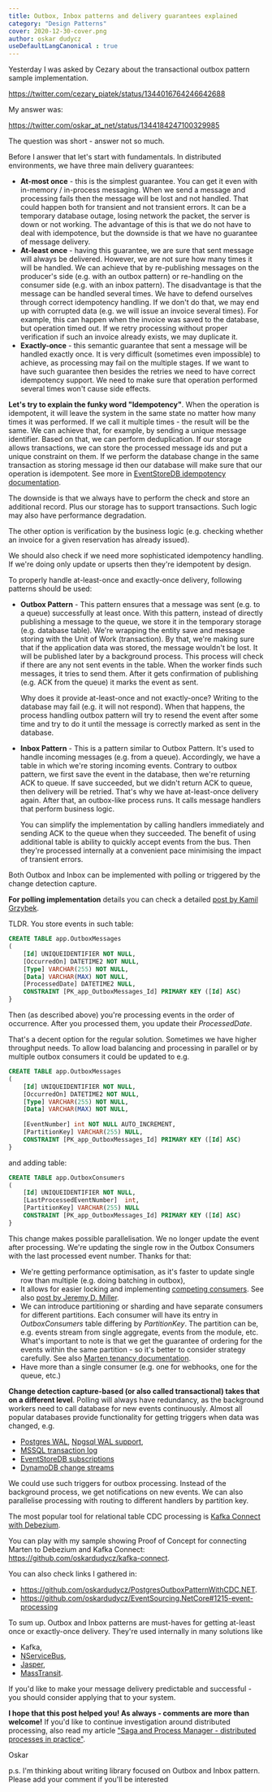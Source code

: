 ```yaml
---
title: Outbox, Inbox patterns and delivery guarantees explained
category: "Design Patterns"
cover: 2020-12-30-cover.png
author: oskar dudycz
useDefaultLangCanonical : true
---
```


Yesterday I was asked by Cezary about the transactional outbox pattern sample implementation.

https://twitter.com/cezary_piatek/status/1344016764246642688

My answer was:

https://twitter.com/oskar_at_net/status/1344184247100329985

The question was short - answer not so much. 

Before I answer that let's start with fundamentals. In distributed environments, we have three main delivery guarantees:
- **At-most once** - this is the simplest guarantee. You can get it even with in-memory / in-process messaging. When we send a message and processing fails then the message will be lost and not handled. That could happen both for transient and not transient errors. It can be a temporary database outage, losing network the packet, the server is down or not working.  The advantage of this is that we do not have to deal with idempotence, but the downside is that we have no guarantee of message delivery.
- **At-least once** - having this guarantee, we are sure that sent message will always be delivered. However, we are not sure how many times it will be handled. We can achieve that by re-publishing messages on the producer's side (e.g. with an outbox pattern) or re-handling on the consumer side (e.g. with an inbox pattern). The disadvantage is that the message can be handled several times. We have to defend ourselves through correct idempotency handling. If we don't do that, we may end up with corrupted data (e.g. we will issue an invoice several times). For example, this can happen when the invoice was saved to the database, but operation timed out. If we retry processing without proper verification if such an invoice already exists, we may duplicate it.
- **Exactly-once** - this semantic guarantee that sent a message will be handled exactly once. It is very difficult (sometimes even impossible) to achieve, as processing may fail on the multiple stages. If we want to have such guarantee then besides the retries we need to have correct idempotency support. We need to make sure that operation performed several times won't cause side effects.

**Let's try to explain the funky word "Idempotency"**. When the operation is idempotent, it will leave the system in the same state no matter how many times it was performed. If we call it multiple times - the result will be the same. We can achieve that, for example, by sending a unique message identifier. Based on that, we can perform deduplication. If our storage allows transactions, we can store the processed message ids and put a unique constraint on them. If we perform the database change in the same transaction as storing message id then our database will make sure that our operation is idempotent. See more in [EventStoreDB idempotency documentation](https://developers.eventstore.com/clients/dotnet/20.10/appending/optimistic-concurrency-and-idempotence.html#optimistic-concurrency-and-idempotence).

The downside is that we always have to perform the check and store an additional record. Plus our storage has to support transactions. Such logic may also have performance degradation.

The other option is verification by the business logic (e.g. checking whether an invoice for a given reservation has already issued).

We should also check if we need more sophisticated idempotency handling. If we're doing only update or upserts then they're idempotent by design.

To properly handle at-least-once and exactly-once delivery, following patterns should be used:

- **Outbox Pattern** - This pattern ensures that a message was sent (e.g. to a queue) successfully at least once. With this pattern, instead of directly publishing a message to the queue, we store it in the temporary storage (e.g. database table). We're wrapping the entity save and message storing with the Unit of Work (transaction). By that, we're making sure that if the application data was stored, the message wouldn't be lost. It will be published later by a background process. This process will check if there are any not sent events in the table. When the worker finds such messages, it tries to send them. After it gets confirmation of publishing (e.g. ACK from the queue) it marks the event as sent. 
    
    Why does it provide at-least-once and not exactly-once? Writing to the database may fail (e.g. it will not respond). When that happens, the process handling outbox pattern will try to resend the event after some time and try to do it until the message is correctly marked as sent in the database. 
- **Inbox Pattern** - This is a pattern similar to Outbox Pattern. It's used to handle incoming messages (e.g. from a queue). Accordingly, we have a table in which we're storing incoming events. Contrary to outbox pattern, we first save the event in the database, then we're returning ACK to queue. If save succeeded, but we didn't return ACK to queue, then delivery will be retried. That's why we have at-least-once delivery again. After that, an outbox-like process runs. It calls message handlers that perform business logic. 
    
    You can simplify the implementation by calling handlers immediately and sending ACK to the queue when they succeeded. The benefit of using additional table is ability to quickly accept events from the bus. Then they're processed internally at a convenient pace minimising the impact of transient errors.

Both Outbox and Inbox can be implemented with polling or triggered by the change detection capture.

**For polling implementation** details you can check a detailed [post by Kamil Grzybek](http://www.kamilgrzybek.com/design/the-outbox-pattern/). 

TLDR. You store events in such table:

```sql
CREATE TABLE app.OutboxMessages
(
	[Id] UNIQUEIDENTIFIER NOT NULL,
	[OccurredOn] DATETIME2 NOT NULL,
	[Type] VARCHAR(255) NOT NULL,
	[Data] VARCHAR(MAX) NOT NULL,
	[ProcessedDate] DATETIME2 NULL,
	CONSTRAINT [PK_app_OutboxMessages_Id] PRIMARY KEY ([Id] ASC)
}
```

Then (as described above) you're processing events in the order of occurrence. After you processed them, you update their *ProcessedDate*.

That's a decent option for the regular solution. Sometimes we have higher throughput needs. To allow load balancing and processing in parallel or by multiple outbox consumers it could be updated to e.g.

```sql
CREATE TABLE app.OutboxMessages
(
	[Id] UNIQUEIDENTIFIER NOT NULL,
	[OccurredOn] DATETIME2 NOT NULL,
	[Type] VARCHAR(255) NOT NULL,
	[Data] VARCHAR(MAX) NOT NULL,
	
    [EventNumber] int NOT NULL AUTO_INCREMENT,
    [PartitionKey] VARCHAR(255) NULL,
	CONSTRAINT [PK_app_OutboxMessages_Id] PRIMARY KEY ([Id] ASC)
}
```
and adding table:

```sql
CREATE TABLE app.OutboxConsumers
(
	[Id] UNIQUEIDENTIFIER NOT NULL,
	[LastProcessedEventNumber]  int,
	[PartitionKey] VARCHAR(255) NULL
	CONSTRAINT [PK_app_OutboxMessages_Id] PRIMARY KEY ([Id] ASC)
}
```

This change makes possible parallelisation. We no longer update the event after processing. We're updating the single row in the Outbox Consumers with the last processed event number.  Thanks for that:
- We're getting performance optimisation, as it's faster to update single row than multiple (e.g. doing batching in outbox),
- It allows for easier locking and implementing [competing consumers](https://docs.microsoft.com/en-us/azure/architecture/patterns/competing-consumers). See also [post by Jeremy D. Miller](https://jeremydmiller.com/2020/05/05/using-postgresql-advisory-locks-for-leader-election/).
- We can introduce partitioning or sharding and have separate consumers for different partitions. Each consumer will have its entry in *OutboxConsumers* table differing by *PartitionKey*. The partition can be, e.g. events stream from single aggregate, events from the module, etc. What's important to note is that we get the guarantee of ordering for the events within the same partition - so it's better to consider strategy carefully. See also [Marten tenancy documentation](https://martendb.io/documentation/documents/tenancy/).
- Have more than a single consumer (e.g. one for webhooks, one for the queue, etc.)

**Change detection capture-based (or also called transactional) takes that on a different level**. Polling will always have redundancy, as the background workers need to call database for new events continuously. Almost all popular databases provide functionality for getting triggers when data was changed, e.g.
- [Postgres WAL](https://www.postgresql.org/docs/9.0/wal-intro.html), [Npgsql WAL support](http://www.npgsql.org/doc/replication.html), 
- [MSSQL transaction log](https://docs.microsoft.com/en-us/sql/relational-databases/logs/the-transaction-log-sql-server?view=sql-server-ver15)
- [EventStoreDB subscriptions](https://developers.eventstore.com/clients/grpc/subscribing-to-streams/)
- [DynamoDB change streams](https://docs.aws.amazon.com/amazondynamodb/latest/developerguide/Streams.html)

We could use such triggers for outbox processing. Instead of the background process, we get notifications on new events. We can also parallelise processing with routing to different handlers by partition key.

The most popular tool for relational table CDC processing is [Kafka Connect with Debezium](https://debezium.io/blog/2019/02/19/reliable-microservices-data-exchange-with-the-outbox-pattern/).

You can play with my sample showing Proof of Concept for connecting Marten to Debezium and Kafka Connect: 
https://github.com/oskardudycz/kafka-connect.

You can also check links I gathered in: 
- https://github.com/oskardudycz/PostgresOutboxPatternWithCDC.NET.
- https://github.com/oskardudycz/EventSourcing.NetCore#1215-event-processing

To sum up. Outbox and Inbox patterns are must-haves for getting at-least once or exactly-once delivery. They're used internally in many solutions like 
- Kafka, 
- [NServiceBus](https://docs.particular.net/nservicebus/outbox/), 
- [Jasper](https://jasperfx.github.io/documentation/durability/), 
- [MassTransit](https://masstransit-project.com/articles/outbox.html). 

If you'd like to make your message delivery predictable and successful - you should consider applying that to your system.

**I hope that this post helped you! As always - comments are more than welcome!** If you'd like to continue investigation around distributed processing, also read my article ["Saga and Process Manager - distributed processes in practice"](/pl/saga_process_manager_distributed_transactions/).

Oskar

p.s. I'm thinking about writing library focused on Outbox and Inbox pattern. Please add your comment if you'll be interested
